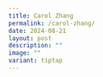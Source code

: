 ```yaml
---
title: Carol Zhang
permalink: /carol-zhang/
date: 2024-08-21
layout: post
description: ""
image: ""
variant: tiptap
---
```

